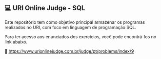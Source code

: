 ## :computer: URI Online Judge - SQL 
Este repositório tem como objetivo principal armazenar os programas realizados no URI, com foco em linguagem de programação SQL.

Para ter acesso aos enunciados dos exercícios, você pode encontrá-los no link abaixo.

:pushpin: https://www.urionlinejudge.com.br/judge/pt/problems/index/9
